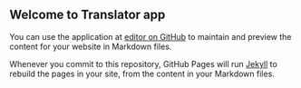## Welcome to Translator app

You can use the application at [editor on GitHub](https://github.com/iamavailable/translator-app-demo/edit/main/README.md) to maintain and preview the content for your website in Markdown files.

Whenever you commit to this repository, GitHub Pages will run [Jekyll](https://jekyllrb.com/) to rebuild the pages in your site, from the content in your Markdown files.

